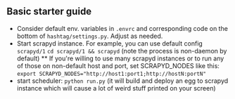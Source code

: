 ## Basic starter guide ##

* Consider default env. variables in `.envrc` and corresponding code on the bottom of `hashtag/settings.py`. Adjust as needed.
* Start scrapyd instance. For example, you can use default config `scrapyd/1`
  `cd scrapyd/1 && scrapyd` (note the process is non-daemon by default)
** If you're willing to use many scrapyd instances or to run any of those on non-default host and port, set SCRAPYD_NODES like this: `export SCRAPYD_NODES="http://host1:port1;http://hostN:portN"`
* start scheduler: `python run.py` (it will build and deploy an egg to scrapyd instance which will cause a lot of weird stuff printed on your screen)
